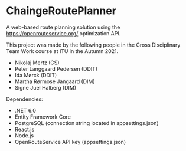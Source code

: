 # ChaingeRoutePlanner
A web-based route planning solution using the https://openrouteservice.org/ optimization API. 

This project was made by the following people in the Cross Disciplinary Team Work course at ITU in the Autumn 2021.

* Nikolaj Mertz (CS)
* Peter Langgaard Pedersen (DDIT)
* Ida Mørck (DDIT)
* Martha Rørmose Jangaard (DIM)
* Signe Juel Halberg (DIM)

Dependencies:
* .NET 6.0
* Entity Framework Core
* PostgreSQL (connection string located in appsettings.json)
* React.js
* Node.js
* OpenRouteService API key (appsettings.json)

